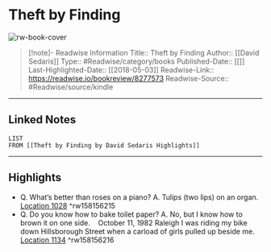 # Theft by Finding

![rw-book-cover](https://images-na.ssl-images-amazon.com/images/I/51-YsM0RLbL._SL200_.jpg)
<br>
>[!note]- Readwise Information
>Title:: Theft by Finding
>Author:: [[David Sedaris]]
>Type:: #Readwise/category/books
>Published-Date:: [[]]
>Last-Highlighted-Date:: [[2018-05-03]]
>Readwise-Link:: https://readwise.io/bookreview/8277573
>Readwise-Source:: #Readwise/source/kindle
--- 

## Linked Notes
```dataview
LIST
FROM [[Theft by Finding by David Sedaris Highlights]]
```

---

## Highlights
- Q. What’s better than roses on a piano? A. Tulips (two lips) on an organ. [Location 1028](https://readwise.io/open/158156215) ^rw158156215
- Q. Do you know how to bake toilet paper? A. No, but I know how to brown it on one side.    October 11, 1982 Raleigh I was riding my bike down Hillsborough Street when a carload of girls pulled up beside me. [Location 1134](https://readwise.io/open/158156216) ^rw158156216
